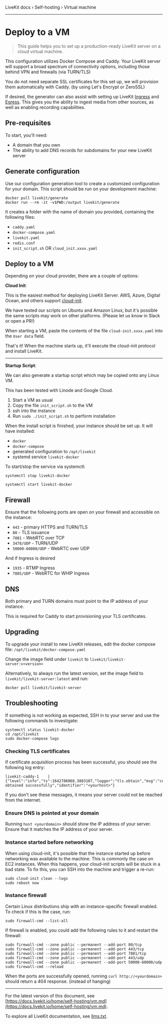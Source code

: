 LiveKit docs › Self-hosting › Virtual machine

---

# Deploy to a VM

> This guide helps you to set up a production-ready LiveKit server on a cloud virtual machine.

This configuration utilizes Docker Compose and Caddy. Your LiveKit server will support a broad spectrum of connectivity options, including those behind VPN and firewalls (via TURN/TLS)

You do not need separate SSL certificates for this set up, we will provision them automatically with Caddy. (by using Let's Encrypt or ZeroSSL)

If desired, the generator can also assist with setting up LiveKit [Ingress](https://docs.livekit.io/home/ingress/overview.md) and [Egress](https://docs.livekit.io/home/egress/overview.md). This gives you the ability to ingest media from other sources, as well as enabling recording capabilities.

## Pre-requisites

To start, you'll need:

- A domain that you own
- The ability to add DNS records for subdomains for your new LiveKit server

## Generate configuration

Use our configuration generation tool to create a customized configuration for your domain. This script should be run on your development machine:

```shell
docker pull livekit/generate
docker run --rm -it -v$PWD:/output livekit/generate

```

It creates a folder with the name of domain you provided, containing the following files:

- `caddy.yaml`
- `docker-compose.yaml`
- `livekit.yaml`
- `redis.conf`
- `init_script.sh` OR `cloud_init.xxxx.yaml`

## Deploy to a VM

Depending on your cloud provider, there are a couple of options:

**Cloud Init**:

This is the easiest method for deploying LiveKit Server. AWS, Azure, Digital Ocean, and others support [cloud-init](https://cloud-init.io/).

We have tested our scripts on Ubuntu and Amazon Linux, but it's possible the same scripts may work on other platforms. (Please let us know in Slack or open a PR!)

When starting a VM, paste the contents of the file `cloud-init.xxxx.yaml` into the `User data` field.

That's it! When the machine starts up, it'll execute the cloud-init protocol and install LiveKit.

---

**Startup Script**:

We can also generate a startup script which may be copied onto any Linux VM.

This has been tested with Linode and Google Cloud.

1. Start a VM as usual
2. Copy the file `init_script.sh` to the VM
3. ssh into the instance
4. Run `sudo ./init_script.sh` to perform installation

When the install script is finished, your instance should be set up. It will have installed:

- `docker`
- `docker-compose`
- generated configuration to `/opt/livekit`
- systemd service `livekit-docker`

To start/stop the service via systemctl:

```shell
systemctl stop livekit-docker

systemctl start livekit-docker

```

## Firewall

Ensure that the following ports are open on your firewall and accessible on the instance:

- `443` - primary HTTPS and TURN/TLS
- `80` - TLS issuance
- `7881` - WebRTC over TCP
- `3478/UDP` - TURN/UDP
- `50000-60000/UDP` - WebRTC over UDP

And if Ingress is desired

- `1935` - RTMP Ingress
- `7885/UDP` - WebRTC for WHIP Ingress

## DNS

Both primary and TURN domains must point to the IP address of your instance.

This is required for Caddy to start provisioning your TLS certificates.

## Upgrading

To upgrade your install to new LiveKit releases, edit the docker compose file: `/opt/livekit/docker-compose.yaml`

Change the image field under `livekit` to `livekit/livekit-server:v<version>`

Alternatively, to always run the latest version, set the image field to `livekit/livekit-server:latest` and run:

```shell
docker pull livekit/livekit-server

```

## Troubleshooting

If something is not working as expected, SSH in to your server and use the following commands to investigate:

```shell
systemctl status livekit-docker
cd /opt/livekit
sudo docker-compose logs

```

### Checking TLS certificates

If certificate acquisition process has been successful, you should see the following log entry:

```shell
livekit-caddy-1    | {"level":"info","ts":1642786068.3883107,"logger":"tls.obtain","msg":"certificate obtained successfully","identifier":"<yourhost>"}

```

If you don't see these messages, it means your server could not be reached from the internet.

### Ensure DNS is pointed at your domain

Running `host <yourdomain>` should show the IP address of your server. Ensure that it matches the IP address of your server.

### Instance started before networking

When using cloud-init, it's possible that the instance started up before networking was available to the machine. This is commonly the case on EC2 instances. When this happens, your cloud-init scripts will be stuck in a bad state. To fix this, you can SSH into the machine and trigger a re-run:

```shell
sudo cloud-init clean --logs
sudo reboot now

```

### Instance firewall

Certain Linux distributions ship with an instance-specific firewall enabled. To check if this is the case, run:

```shell
sudo firewall-cmd --list-all

```

If firewall is enabled, you could add the following rules to it and restart the firewall:

```shell
sudo firewall-cmd --zone public --permanent --add-port 80/tcp
sudo firewall-cmd --zone public --permanent --add-port 443/tcp
sudo firewall-cmd --zone public --permanent --add-port 7881/tcp
sudo firewall-cmd --zone public --permanent --add-port 443/udp
sudo firewall-cmd --zone public --permanent --add-port 50000-60000/udp
sudo firewall-cmd --reload

```

When the ports are successfully opened, running `curl http://<yourdomain>` should return a 404 response. (instead of hanging)

---


For the latest version of this document, see [https://docs.livekit.io/home/self-hosting/vm.md](https://docs.livekit.io/home/self-hosting/vm.md).

To explore all LiveKit documentation, see [llms.txt](https://docs.livekit.io/llms.txt).